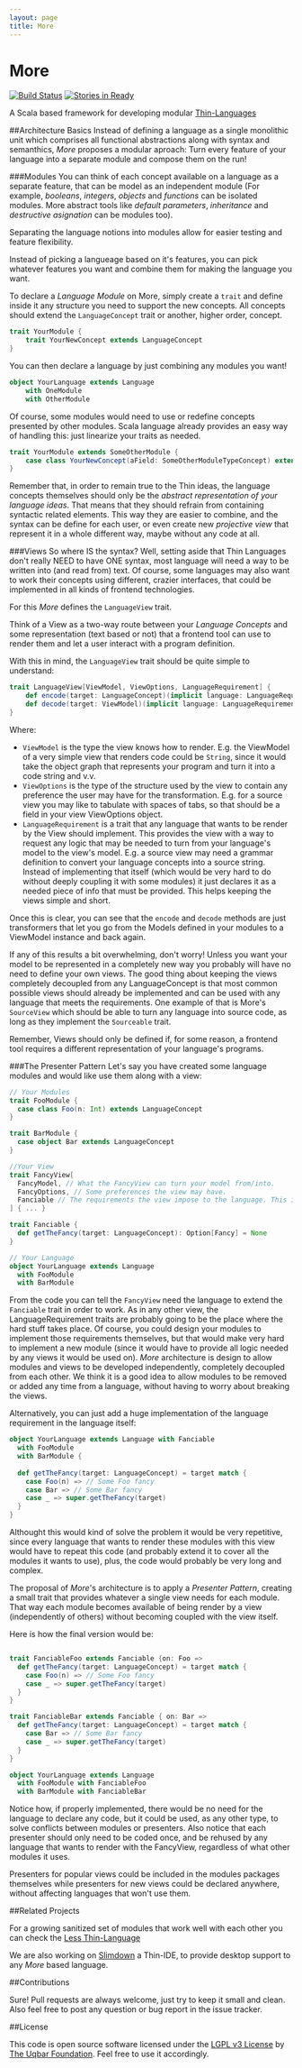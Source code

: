 ```yaml
---
layout: page
title: More
---
```


# More

[![Build Status](https://travis-ci.org/thin-languages/more.svg?branch=master)](https://travis-ci.org/thin-languages/more)
[![Stories in Ready](https://badge.waffle.io/thin-languages/more.svg?label=help%20wanted&title=Ready)](http://waffle.io/thin-languages/more)

A Scala based framework for developing modular [Thin-Languages](thin-languages.uqbar.org)

##Architecture Basics
Instead of defining a language as a single monolithic unit which comprises all functional abstractions along with syntax and
semanthics, *More* proposes a modular aproach: Turn every feature of your language into a separate module and compose them on
the run!

###Modules
You can think of each concept available on a language as a separate feature, that can be model as an independent module (For
example, *booleans*, *integers*, *objects* and *functions* can be isolated modules. More abstract tools like *default
parameters*, *inheritance* and *destructive asignation* can be modules too).

Separating the language notions into modules allow for easier testing and feature flexibility.

Instead of picking a langueage based on it's features, you can pick whatever features you want and combine them for making
the language you want.

To declare a *Language Module* on More, simply create a `trait` and define inside it any structure you need to support the
new concepts. All concepts should extend the `LanguageConcept` trait or another, higher order, concept.

~~~scala
trait YourModule {
	trait YourNewConcept extends LanguageConcept
}
~~~

You can then declare a language by just combining any modules you want!

~~~scala
object YourLanguage extends Language
	with OneModule
	with OtherModule
~~~

Of course, some modules would need to use or redefine concepts presented by other modules. Scala language already provides an
easy way of handling this: just linearize your traits as needed.

~~~scala
trait YourModule extends SomeOtherModule {
	case class YourNewConcept(aField: SomeOtherModuleTypeConcept) extends SomeOtherModuleConcept
}
~~~

Remember that, in order to remain true to the Thin ideas, the language concepts themselves should only be the *abstract
representation of your language ideas*. That means that they should refrain from containing syntactic related elements. This
way they are easier to combine, and the syntax can be define for each user, or even create new *projective view* that
represent it in a whole different way, maybe without any code at all.

###Views
So where IS the syntax? Well, setting aside that Thin Languages don't really NEED to have ONE syntax, most language will
need a way to be written into (and read from) text. Of course, some languages may also want to work their concepts using
different, crazier interfaces, that could be implemented in all kinds of frontend technologies.

For this *More* defines the `LanguageView` trait.

Think of a View as a two-way route between your *Language Concepts* and some representation (text based or not) that a
frontend tool can use to render them and let a user interact with a program definition.

With this in mind, the `LanguageView` trait should be quite simple to understand:

~~~scala
trait LanguageView[ViewModel, ViewOptions, LanguageRequirement] {
	def encode(target: LanguageConcept)(implicit language: LanguageRequirement, options: ViewOptions): Try[ViewModel]
	def decode(target: ViewModel)(implicit language: LanguageRequirement,  options: ViewOptions): Try[LanguageConcept]
}
~~~

Where:
- `ViewModel` is the type the view knows how to render. E.g. the ViewModel of a very simple view that renders code could be
`String`, since it would take the object graph that represents your program and turn it into a code string and v.v.
- `ViewOptions` is the type of the structure used by the view to contain any preference the user may have for the
transformation.
E.g. for a source view you may like to tabulate with spaces of tabs, so that should be a field in your view
ViewOptions object.
- `LanguageRequirement` is a trait that any language that wants to be render by the View should implement. This provides the
view with a way to request any logic that may be needed to turn from your language's model to the view's model.
E.g. a source view may need a grammar definition to convert your language concepts into a source string. Instead of
implementing that itself (which would be very hard to do without deeply coupling it with some modules) it just declares it
as a needed piece of info that must be provided. This helps keeping the views simple and short.

Once this is clear, you can see that the `encode` and `decode` methods are just transformers that let you go from the
Models defined in your modules to a ViewModel instance and back again.

If any of this results a bit overwhelming, don't worry! Unless you want your model to be represented in a completely new way
you probably will have no need to define your own views. The good thing about keeping the views completely decoupled from
any LanguageConcept is that most common possible views should already be implemented and can be used with any language that
meets the requirements. One example of that is More's `SourceView` which should be able to turn any language into source
code, as long as they implement the `Sourceable` trait.

Remember, Views should only be defined if, for some reason, a frontend tool requires a different representation of your
language's programs.

###The Presenter Pattern
Let's say you have created some language modules and would like use them along with a view:

~~~scala
// Your Modules
trait FooModule {
  case class Foo(n: Int) extends LanguageConcept
}

trait BarModule {
  case object Bar extends LanguageConcept
}

//Your View
trait FancyView[
  FancyModel, // What the FancyView can turn your model from/into.
  FancyOptions, // Some preferences the view may have.
  Fanciable // The requirements the view impose to the language. This is stuff needed by the view to encode/decode.
] { ... }

trait Fanciable {
  def getTheFancy(target: LanguageConcept): Option[Fancy] = None
}

// Your Language
object YourLanguage extends Language
  with FooModule
  with BarModule
~~~

From the code you can tell the `FancyView` need the language to extend the `Fanciable` trait in order to work. As in
any other view, the LanguageRequirement traits are probably going to be the place where the hard stuff takes place.
Of course, you could design your modules to implement those requirements themselves, but that would make very
hard to implement a new module (since it would have to provide all logic needed by any views it would be used on). *More*
architecture is design to allow modules and views to be developed independently, completely decoupled from each other. We
think it is a good idea to allow modules to be removed or added any time from a language, without having to worry about
breaking the views.

Alternatively, you can just add a huge implementation of the language requirement in the language itself:

~~~scala
object YourLanguage extends Language with Fanciable
  with FooModule
  with BarModule {
  
  def getTheFancy(target: LanguageConcept) = target match {
    case Foo(n) => // Some Foo fancy
    case Bar => // Some Bar fancy
    case _ => super.getTheFancy(target)
  }
}
~~~

Althought this would kind of solve the problem it would be very repetitive, since every language that wants to render these
modules with this view would have to repeat this code (and probably extend it to cover all the modules it wants to use),
plus, the code would probably be very long and complex.

The proposal of *More*'s architecture is to apply a *Presenter Pattern*, creating a small trait that provides whatever a
single view needs for each module. That way each module becomes available of being render by a view (independently of
others) without becoming coupled with the view itself.

Here is how the final version would be:

~~~scala

trait FanciableFoo extends Fanciable {on: Foo =>
  def getTheFancy(target: LanguageConcept) = target match {
    case Foo(n) => // Some Foo fancy
    case _ => super.getTheFancy(target)
  }
}

trait FanciableBar extends Fanciable { on: Bar =>
  def getTheFancy(target: LanguageConcept) = target match {
    case Bar => // Some Bar fancy
    case _ => super.getTheFancy(target)
  }
}

object YourLanguage extends Language
  with FooModule with FanciableFoo
  with BarModule with FanciableBar
~~~

Notice how, if properly implemented, there would be no need for the language to declare any code, but it could be used,
as any other type, to solve conflicts between modules or presenters. Also notice that each presenter should only need to be
coded once, and be rehused by any language that wants to render with the FancyView, regardless of what other modules it
uses.

Presenters for popular views could be included in the modules packages themselves while presenters for new views could be
declared anywhere, without affecting languages that won't use them.

##Related Projects

For a growing sanitized set of modules that work well with each other you can check the [Less Thin-Language](https://github.com/thin-languages/Less)

We are also working on [Slimdown](https://github.com/thin-languages/Slimdown) a Thin-IDE, to provide desktop support to any *More* based language.

##Contributions

Sure! Pull requests are always welcome, just try to keep it small and clean. Also feel free to post any question or bug
report in the issue tracker.

##License

This code is open source software licensed under the [LGPL v3 License](https://www.gnu.org/licenses/lgpl.html) by [The Uqbar Foundation](http://www.uqbar-project.org/). Feel free to use it accordingly.